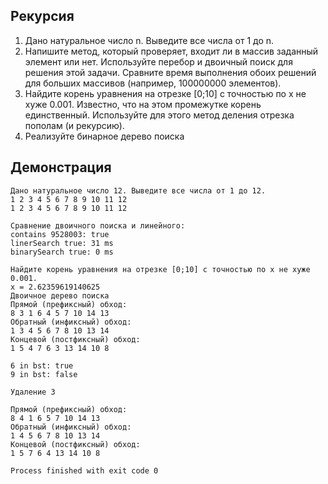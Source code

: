 ## Рекурсия

1. Дано натуральное число n. Выведите все числа от 1 до n.
2. Напишите метод, который проверяет, входит ли в массив заданный элемент или нет.
Используйте перебор и двоичный поиск для решения этой задачи. Сравните время
выполнения обоих решений для больших массивов (например, 100000000 элементов).
3. Найдите корень уравнения на отрезке [0;10] с точностью по x не хуже 0.001. Известно, что
на этом промежутке корень единственный. Используйте для этого метод деления отрезка
пополам (и рекурсию).
4. Реализуйте бинарное дерево поиска

## Демонстрация

```
Дано натуральное число 12. Выведите все числа от 1 до 12.
1 2 3 4 5 6 7 8 9 10 11 12
1 2 3 4 5 6 7 8 9 10 11 12 

Сравнение двоичного поиска и линейного:
contains 9528003: true
linerSearch true: 31 ms
binarySearch true: 0 ms

Найдите корень уравнения на отрезке [0;10] с точностью по x не хуже 0.001.
x = 2.62359619140625
Двоичное дерево поиска
Прямой (префиксный) обход:
8 3 1 6 4 5 7 10 14 13 
Обратный (инфиксный) обход:
1 3 4 5 6 7 8 10 13 14 
Концевой (постфиксный) обход:
1 5 4 7 6 3 13 14 10 8 

6 in bst: true
9 in bst: false

Удаление 3

Прямой (префиксный) обход:
8 4 1 6 5 7 10 14 13 
Обратный (инфиксный) обход:
1 4 5 6 7 8 10 13 14 
Концевой (постфиксный) обход:
1 5 7 6 4 13 14 10 8 

Process finished with exit code 0

```
